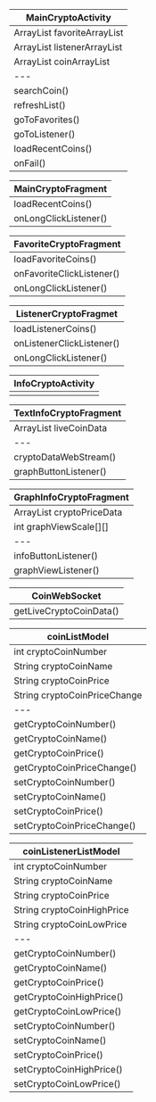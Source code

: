 | MainCryptoActivity |
|---|
| ArrayList favoriteArrayList |
| ArrayList listenerArrayList |
| ArrayList coinArrayList |
|---|
| searchCoin() |
| refreshList() |
| goToFavorites() |
| goToListener() |
| loadRecentCoins() |
| onFail() |

| MainCryptoFragment |
|--|
| loadRecentCoins() |
| onLongClickListener() |

| FavoriteCryptoFragment |
|---|
| loadFavoriteCoins() |
| onFavoriteClickListener() |
| onLongClickListener() |

| ListenerCryptoFragmet |
|---|
| loadListenerCoins() |
| onListenerClickListener() |
| onLongClickListener() |

| InfoCryptoActivity |
|---|
|  |

| TextInfoCryptoFragment |
|---|
| ArrayList liveCoinData |
|---|
| cryptoDataWebStream() |
| graphButtonListener() |

| GraphInfoCryptoFragment |
|---|
| ArrayList cryptoPriceData |
| int graphViewScale[][] |
|---|
| infoButtonListener() |
| graphViewListener() |

| CoinWebSocket |
|---|
| getLiveCryptoCoinData() |

| coinListModel |
|---|
| int cryptoCoinNumber |
| String cryptoCoinName |
| String cryptoCoinPrice |
| String cryptoCoinPriceChange |
|---|
| getCryptoCoinNumber() |
| getCryptoCoinName() |
| getCryptoCoinPrice() |
| getCryptoCoinPriceChange() |
| setCryptoCoinNumber() |
| setCryptoCoinName() |
| setCryptoCoinPrice() |
| setCryptoCoinPriceChange() |

| coinListenerListModel |
|---|
| int cryptoCoinNumber |
| String cryptoCoinName |
| String cryptoCoinPrice |
| String cryptoCoinHighPrice |
| String cryptoCoinLowPrice |
|---|
| getCryptoCoinNumber() |
| getCryptoCoinName() |
| getCryptoCoinPrice() |
| getCryptoCoinHighPrice() |
| getCryptoCoinLowPrice() |
| setCryptoCoinNumber() |
| setCryptoCoinName() |
| setCryptoCoinPrice() |
| setCryptoCoinHighPrice() |
| setCryptoCoinLowPrice() |






